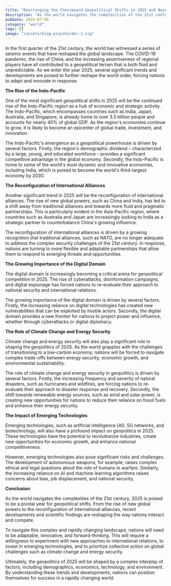 ```yaml
---
title: "Rearranging the Chessboard Geopolitical Shifts in 2025 and Beyond"
description: "As the world navigates the complexities of the 21st century, 2025 is poised to be a pivotal year for geopolitical shifts. From the rise of new global powers to the reconfiguration of international ..."
pubDate: 2025-07-09
category: "world"
tags: []
image: "/assets/blog-placeholder-1.svg"
---
```


In the first quarter of the 21st century, the world has witnessed a series of seismic events that have reshaped the global landscape. The COVID-19 pandemic, the rise of China, and the increasing assertiveness of regional players have all contributed to a geopolitical terrain that is both fluid and unpredictable. As we enter the year 2025, several significant trends and developments are poised to further reshape the world order, forcing nations to adapt and innovate in response.

**The Rise of the Indo-Pacific**

One of the most significant geopolitical shifts in 2025 will be the continued rise of the Indo-Pacific region as a hub of economic and strategic activity. The Indo-Pacific, which encompasses countries such as India, Japan, Australia, and Singapore, is already home to over 3.5 billion people and accounts for nearly 40% of global GDP. As the region's economies continue to grow, it is likely to become an epicenter of global trade, investment, and innovation.

The Indo-Pacific's emergence as a geopolitical powerhouse is driven by several factors. Firstly, the region's demographic dividend – characterized by a large, young, and educated workforce – provides a significant competitive advantage in the global economy. Secondly, the Indo-Pacific is home to some of the world's most dynamic and innovative economies, including India, which is poised to become the world's third-largest economy by 2030.

**The Reconfiguration of International Alliances**

Another significant trend in 2025 will be the reconfiguration of international alliances. The rise of new global powers, such as China and India, has led to a shift away from traditional alliances and towards more fluid and pragmatic partnerships. This is particularly evident in the Asia-Pacific region, where countries such as Australia and Japan are increasingly looking to India as a strategic partner to counterbalance China's growing influence.

The reconfiguration of international alliances is driven by a growing recognition that traditional alliances, such as NATO, are no longer adequate to address the complex security challenges of the 21st century. In response, nations are turning to more flexible and adaptable partnerships that allow them to respond to emerging threats and opportunities.

**The Growing Importance of the Digital Domain**

The digital domain is increasingly becoming a critical arena for geopolitical competition in 2025. The rise of cyberattacks, disinformation campaigns, and digital espionage has forced nations to re-evaluate their approach to national security and international relations.

The growing importance of the digital domain is driven by several factors. Firstly, the increasing reliance on digital technologies has created new vulnerabilities that can be exploited by hostile actors. Secondly, the digital domain provides a new frontier for nations to project power and influence, whether through cyberattacks or digital diplomacy.

**The Role of Climate Change and Energy Security**

Climate change and energy security will also play a significant role in shaping the geopolitics of 2025. As the world grapples with the challenges of transitioning to a low-carbon economy, nations will be forced to navigate complex trade-offs between energy security, economic growth, and environmental sustainability.

The role of climate change and energy security in geopolitics is driven by several factors. Firstly, the increasing frequency and severity of natural disasters, such as hurricanes and wildfires, are forcing nations to re-evaluate their approach to disaster response and recovery. Secondly, the shift towards renewable energy sources, such as wind and solar power, is creating new opportunities for nations to reduce their reliance on fossil fuels and enhance their energy security.

**The Impact of Emerging Technologies**

Emerging technologies, such as artificial intelligence (AI), 5G networks, and biotechnology, will also have a profound impact on geopolitics in 2025. These technologies have the potential to revolutionize industries, create new opportunities for economic growth, and enhance national competitiveness.

However, emerging technologies also pose significant risks and challenges. The development of autonomous weapons, for example, raises complex ethical and legal questions about the role of humans in warfare. Similarly, the increasing reliance on AI and machine learning algorithms raises concerns about bias, job displacement, and national security.

**Conclusion**

As the world navigates the complexities of the 21st century, 2025 is poised to be a pivotal year for geopolitical shifts. From the rise of new global powers to the reconfiguration of international alliances, recent developments and scientific findings are reshaping the way nations interact and compete.

To navigate this complex and rapidly changing landscape, nations will need to be adaptable, innovative, and forward-thinking. This will require a willingness to experiment with new approaches to international relations, to invest in emerging technologies, and to prioritize collective action on global challenges such as climate change and energy security.

Ultimately, the geopolitics of 2025 will be shaped by a complex interplay of factors, including demographics, economics, technology, and environment. By understanding these trends and developments, nations can position themselves for success in a rapidly changing world.
